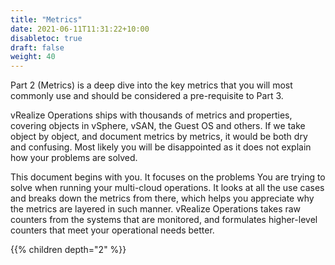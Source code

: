 ```yaml
---
title: "Metrics"
date: 2021-06-11T11:31:22+10:00
disabletoc: true
draft: false
weight: 40
---
```


Part 2 (Metrics) is a deep dive into the key metrics that you will most commonly use and should be considered a pre-requisite to Part 3. 

vRealize Operations ships with thousands of metrics and properties, covering objects in vSphere, vSAN, the Guest OS and others. If we take object by object, and document metrics by metrics, it would be both dry and confusing. Most likely you will be disappointed as it does not explain how your problems are solved.

This document begins with you. It focuses on the problems You are trying to solve when running your multi-cloud operations. It looks at all the use cases and breaks down the metrics from there, which helps you appreciate why the metrics are layered in such manner. vRealize Operations takes raw counters from the systems that are monitored, and formulates higher-level counters that meet your operational needs better.

{{% children depth="2" %}}